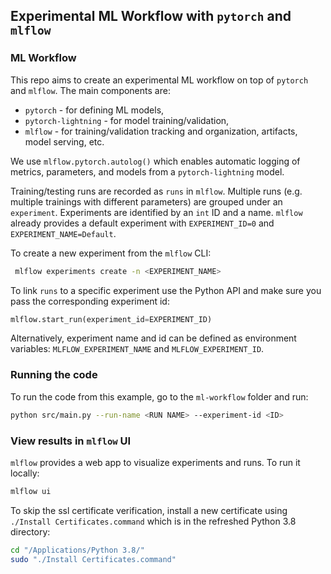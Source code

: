 ## Experimental ML Workflow with `pytorch` and `mlflow`

### ML Workflow 

This repo aims to create an experimental ML workflow on top of `pytorch` and `mlflow`. The main components are:

* `pytorch` - for defining ML models,
* `pytorch-lightning` - for model training/validation,
* `mlflow` - for training/validation tracking and organization, artifacts, model serving, etc.

We use `mlflow.pytorch.autolog()` which enables automatic logging of metrics, parameters, and models from a 
`pytorch-lightning` model. 

Training/testing runs are recorded as `runs` in `mlflow`. Multiple runs (e.g. multiple trainings with different 
parameters) are grouped under an `experiment`. Experiments are identified by an `int` ID and a name. `mlflow` already 
provides a default experiment with `EXPERIMENT_ID=0` and `EXPERIMENT_NAME=Default`. 

To create a new experiment from the `mlflow` CLI:

```bash
 mlflow experiments create -n <EXPERIMENT_NAME>
```

To link `runs` to a specific experiment use the Python API and make sure you pass the corresponding experiment id:

```python
mlflow.start_run(experiment_id=EXPERIMENT_ID)
```

Alternatively, experiment name and id can be defined as environment variables: 
`MLFLOW_EXPERIMENT_NAME` and `MLFLOW_EXPERIMENT_ID`.

### Running the code

To run the code from this example, go to the `ml-workflow` folder and run:

```bash
python src/main.py --run-name <RUN NAME> --experiment-id <ID> 
```

### View results in `mlflow` UI

`mlflow` provides a web app to visualize experiments and runs. To run it locally:

```bash
mlflow ui
```

To skip the ssl certificate verification, install a new certificate using 
`./Install Certificates.command` which is in the refreshed Python 3.8 directory:
```bash
cd "/Applications/Python 3.8/"
sudo "./Install Certificates.command"
```

